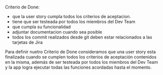 Criterio de Done:

* que la user story cumpla todos los criterios de aceptacion.
* tiene que ser testeada por todos los miembros del Dev Team
* que cumpla su funcionalidad 
* adjuntar documentacion cuando sea posible 
* todos los commit realizados desde git deben estar relacionados a las tarjetas de Jira

Para definir nuetro Criterio de Done consideramos que una user story esta finalizada cuando se cumplen todos los
criterios de aceptación contenidos en la misma, además de ser testeada por todos los miembros
del Dev Team y la app logra ejecutar todas las funciones acordadas hasta el momento.

